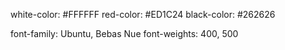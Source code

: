 white-color: #FFFFFF
red-color: #ED1C24
black-color: #262626


font-family: Ubuntu, Bebas Nue
font-weights: 400, 500

<link rel="preconnect" href="https://fonts.googleapis.com">
<link rel="preconnect" href="https://fonts.gstatic.com" crossorigin>
<link href="https://fonts.googleapis.com/css2?family=Bebas+Neue&family=Ubuntu:wght@400;500&display=swap" rel="stylesheet">
